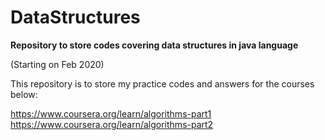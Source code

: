 # DataStructures
<strong> Repository to store codes covering data structures in java language </strong>

(Starting on Feb 2020)

This repository is to store my practice codes and answers for the courses below:

https://www.coursera.org/learn/algorithms-part1
https://www.coursera.org/learn/algorithms-part2

